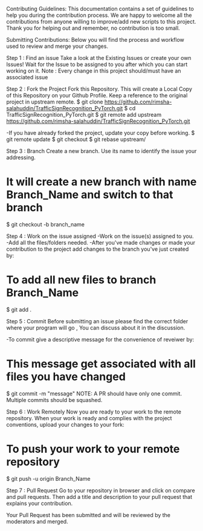 Contributing Guidelines:
This documentation contains a set of guidelines to help you during the contribution process.
We are happy to welcome all the contributions from anyone willing to improve/add new scripts to this project.
Thank you for helping out and remember, no contribution is too small.

Submitting Contributions:
Below you will find the process and workflow used to review and merge your changes.

Step 1 : Find an issue
Take a look at the Existing Issues or create your own Issues!
Wait for the Issue to be assigned to you after which you can start working on it.
Note : Every change in this project should/must have an associated issue

Step 2 : Fork the Project
Fork this Repository. This will create a Local Copy of this Repository on your Github Profile. Keep a reference to the original project in upstream remote.
$ git clone https://github.com/rimsha-salahuddin/TrafficSignRecognition_PyTorch.git
$ cd TrafficSignRecognition_PyTorch.git
$ git remote add upstream https://github.com/rimsha-salahuddin/TrafficSignRecognition_PyTorch.git

-If you have already forked the project, update your copy before working.
$ git remote update
$ git checkout <branch-name>
$ git rebase upstream/<branch-name>

Step 3 : Branch
Create a new branch. Use its name to identify the issue your addressing.

# It will create a new branch with name Branch_Name and switch to that branch
$ git checkout -b branch_name

Step 4 : Work on the issue assigned
-Work on the issue(s) assigned to you.
-Add all the files/folders needed.
-After you've made changes or made your contribution to the project add changes to the branch you've just created by:
# To add all new files to branch Branch_Name
$ git add .

Step 5 : Commit
Before submitting an issue please find the correct folder where your program will go , You can discuss about it in the discussion.

-To commit give a descriptive message for the convenience of reveiwer by:
# This message get associated with all files you have changed
$ git commit -m "message"
NOTE: A PR should have only one commit. Multiple commits should be squashed.

Step 6 : Work Remotely
Now you are ready to your work to the remote repository.
When your work is ready and complies with the project conventions, upload your changes to your fork:
# To push your work to your remote repository
$ git push -u origin Branch_Name

Step 7 : Pull Request
Go to your repository in browser and click on compare and pull requests. Then add a title and description to your pull request that explains your contribution.

Your Pull Request has been submitted and will be reviewed by the moderators and merged.
